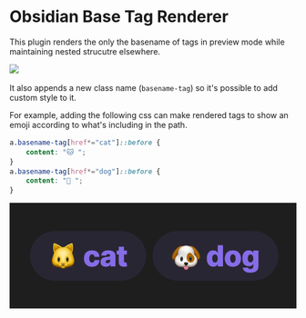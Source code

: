 # Obsidian Base Tag Renderer

This plugin renders the only the basename of tags in preview mode while maintaining nested strucutre elsewhere.

![](pic/basename.gif)

It also appends a new class name (`basename-tag`) so it's possible to add custom style to it. 

For example, adding the following css can make rendered tags to show an emoji according to what's including in the path.

```css
a.basename-tag[href*="cat"]::before {
    content: "🐱 ";
}
a.basename-tag[href*="dog"]::before {
    content: "🐶 ";
}
```

![](pic/style.png)